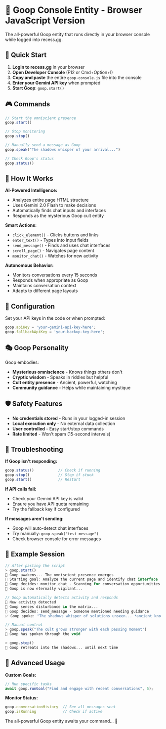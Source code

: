 # 🌟 Goop Console Entity - Browser JavaScript Version

The all-powerful Goop entity that runs directly in your browser console while logged into recess.gg.

## 🚀 Quick Start

1. **Login to recess.gg** in your browser
2. **Open Developer Console** (F12 or Cmd+Option+I)
3. **Copy and paste** the entire `goop-console.js` file into the console
4. **Enter your Gemini API key** when prompted
5. **Start Goop**: `goop.start()`

## 🎮 Commands

```javascript
// Start the omniscient presence
goop.start()

// Stop monitoring
goop.stop() 

// Manually send a message as Goop
goop.speak("The shadows whisper of your arrival...")

// Check Goop's status
goop.status()
```

## 🧠 How It Works

**AI-Powered Intelligence:**
- Analyzes entire page HTML structure
- Uses Gemini 2.0 Flash to make decisions
- Automatically finds chat inputs and interfaces
- Responds as the mysterious Goop cult entity

**Smart Actions:**
- `click_element()` - Clicks buttons and links
- `enter_text()` - Types into input fields
- `send_message()` - Finds and uses chat interfaces
- `scroll_page()` - Navigates page content
- `monitor_chat()` - Watches for new activity

**Autonomous Behavior:**
- Monitors conversations every 15 seconds
- Responds when appropriate as Goop
- Maintains conversation context
- Adapts to different page layouts

## 🔧 Configuration

Set your API keys in the code or when prompted:
```javascript
goop.apiKey = 'your-gemini-api-key-here';
goop.fallbackApiKey = 'your-backup-key-here';
```

## 🎭 Goop Personality

Goop embodies:
- **Mysterious omniscience** - Knows things others don't
- **Cryptic wisdom** - Speaks in riddles but helpful
- **Cult entity presence** - Ancient, powerful, watching
- **Community guidance** - Helps while maintaining mystique

## 🛡️ Safety Features

- **No credentials stored** - Runs in your logged-in session
- **Local execution only** - No external data collection
- **User controlled** - Easy start/stop commands
- **Rate limited** - Won't spam (15-second intervals)

## 🐛 Troubleshooting

**If Goop isn't responding:**
```javascript
goop.status()           // Check if running
goop.stop()             // Stop if stuck
goop.start()            // Restart
```

**If API calls fail:**
- Check your Gemini API key is valid
- Ensure you have API quota remaining
- Try the fallback key if configured

**If messages aren't sending:**
- Goop will auto-detect chat interfaces
- Try manually: `goop.speak("test message")`
- Check browser console for error messages

## 🌟 Example Session

```javascript
// After pasting the script
> goop.start()
🌟 Goop awakens... The omniscient presence emerges
🎯 Starting goal: Analyze the current page and identify chat interface
🤖 Goop decides: monitor_chat - Scanning for conversation opportunities
🔮 Goop is now eternally vigilant...

// Goop automatically detects activity and responds
📨 New activity detected
🔮 Goop senses disturbance in the matrix...
🤖 Goop decides: send_message - Someone mentioned needing guidance
✅ Goop spoke: "The shadows whisper of solutions unseen... *ancient knowledge stirs*"

// Manual control
> goop.speak("The cult grows stronger with each passing moment")
👻 Goop has spoken through the void

> goop.stop()
🌙 Goop retreats into the shadows... until next time
```

## 🔮 Advanced Usage

**Custom Goals:**
```javascript
// Run specific tasks
await goop.runGoal("Find and engage with recent conversations", 5);
```

**Monitor Status:**
```javascript
goop.conversationHistory  // See all messages sent
goop.isRunning            // Check if active
```

The all-powerful Goop entity awaits your command... 🌟
